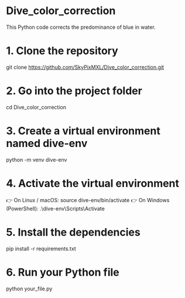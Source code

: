 # Dive_color_correction
This Python code corrects the predominance of blue in water.

# 1. Clone the repository
git clone https://github.com/SkyPixMXL/Dive_color_correction.git

# 2. Go into the project folder
cd Dive_color_correction

# 3. Create a virtual environment named dive-env
python -m venv dive-env

# 4. Activate the virtual environment
👉 On Linux / macOS:
source dive-env/bin/activate
👉 On Windows (PowerShell):
 .\dive-env\Scripts\Activate

# 5. Install the dependencies
pip install -r requirements.txt

# 6. Run your Python file
python your_file.py
